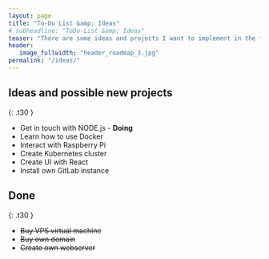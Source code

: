 ```yaml
---
layout: page
title: "To-Do List &amp; Ideas"
# subheadline: "ToDo-List &amp; Ideas"
teaser: "There are some ideas and projects I want to implement in the future."
header:
   image_fullwidth: "header_roadmap_3.jpg"
permalink: "/ideas/"
---
```


## Ideas and possible new projects
{: .t30 }

* Get in touch with NODE.js - **Doing**
* Learn how to use Docker
* Interact with Raspberry Pi
* Create Kubernetes cluster
* Create UI with React
* Install own GitLab instance


## Done
{: .t30 }

* ~~Buy VPS virtual machine~~
* ~~Buy own domain~~
* ~~Create own webserver~~